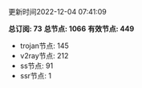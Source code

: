 更新时间2022-12-04 07:41:09

**总订阅: 73**
**总节点: 1066**
**有效节点: 449**
- trojan节点: 145
- v2ray节点: 212
- ss节点: 91
- ssr节点: 1
